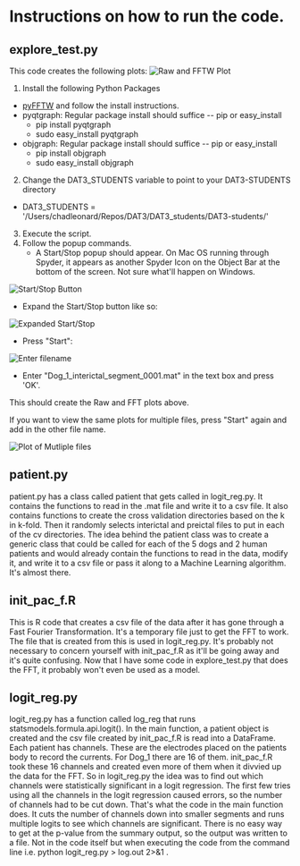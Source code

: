 # Instructions on how to run the code.


## explore_test.py
This code creates the following plots:
![Raw and FFTW Plot](https://github.com/cleonard1261/DAT3-students/blob/master/chad/project/RawAndFFTWPlot.png "Raw and FFTW Plot") 

1. Install the following Python Packages
  * [pyFFTW](https://github.com/hgomersall/pyFFTW) and follow the install instructions.
  * pyqtgraph: Regular package install should suffice -- pip or easy_install 
    * pip install pyqtgraph
    * sudo easy_install pyqtgraph
  * objgraph: Regular package install should suffice -- pip or easy_install 
    * pip install objgraph
    * sudo easy_install objgraph
  
2. Change the DAT3_STUDENTS variable to point to your DAT3-STUDENTS directory
  * DAT3_STUDENTS = '/Users/chadleonard/Repos/DAT3/DAT3_students/DAT3-students/'

3. Execute the script.
4. Follow the popup commands.
   * A Start/Stop popup should appear. On Mac OS running through Spyder, it appears as another Spyder Icon on the Object Bar at the bottom of the screen. Not sure what'll happen on Windows.

![Start/Stop Button](https://github.com/cleonard1261/DAT3-students/blob/master/chad/project/StartStopScreenShot.png "Start/Stop") 
   * Expand the Start/Stop button like so:
 
![Expanded Start/Stop](https://github.com/cleonard1261/DAT3-students/blob/master/chad/project/expanded_start_stop.png "Big Start/Stop") 

  * Press "Start":

![Enter filename](https://github.com/cleonard1261/DAT3-students/blob/master/chad/project/get_file.png "filename") 
 
   * Enter "Dog_1_interictal_segment_0001.mat" in the text box and press 'OK'.

This should create the Raw and FFT plots above.

If you want to view the same plots for multiple files, press "Start" again and add in the other file name.

![Plot of Mutliple files](https://github.com/cleonard1261/DAT3-students/blob/master/chad/project/multi_file.png "multi filenames") 

## patient.py
patient.py has a class called patient that gets called in logit_reg.py. It contains the functions to read in the .mat file and write it to a csv file. It also contains functions to create the cross validation directories based on the k in k-fold. Then it randomly selects interictal and preictal files to put in each of the cv directories. The idea behind the patient class was to create a generic class that could be called for each of the 5 dogs and 2 human patients and would already contain the functions to read in the data, modify it, and write it to a csv file or pass it along to a Machine Learning algorithm. It's almost there. 

## init_pac_f.R
This is R code that creates a csv file of the data after it has gone through a Fast Fourier Transformation. It's a temporary file just to get the FFT to work. The file that is created from this is used in logit_reg.py. It's probably not necessary to concern yourself with init_pac_f.R as it'll be going away and it's quite confusing. Now that I have some code in explore_test.py that does the FFT, it probably won't even be used as a model. 

## logit_reg.py
logit_reg.py has a function called log_reg that runs statsmodels.formula.api.logit(). In the main function, a patient object is created and the csv file created by init_pac_f.R is read into a DataFrame. Each patient has channels. These are the electrodes placed on the patients body to record the currents. For Dog_1 there are 16 of them. init_pac_f.R took these 16 channels and created even more of them when it divvied up the data for the FFT. So in logit_reg.py the idea was to find out which channels were statistically significant in a logit regression. The first few tries using all the channels in the logit regression caused errors, so the number of channels had to be cut down. That's what the code in the main function does. It cuts the number of channels down into smaller segments and runs multiple logits to see which channels are significant. There is no easy way to get at the p-value from the summary output, so the output was written to a file. Not in the code itself but when executing the code from the command line i.e. python logit_reg.py > log.out 2>&1 .
